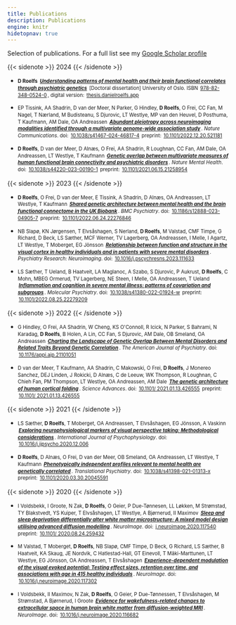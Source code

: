 ```yaml
---
title: Publications
description: Publications
engine: knitr
hidetopnav: true
---
```



<style type="text/css">
ul li:before {
  content: "";
  margin: 0;
}

ul li p {
  margin-left: 0;
}

ul li p, .sidenote {
  font-size: 80%;
  line-height: 1.4;
}

ul li a {
  padding: 0 2px 0 2px;
}
</style>

Selection of publications. For a full list see my [Google Scholar profile](https://scholar.google.com/citations?user=QmVQcsAAAAAJ&hl=en)

{{< sidenote >}}
2024
{{< /sidenote >}}

-   **D Roelfs** [***Understanding patterns of mental health and their brain functional correlates through psychiatric genetics***](http://hdl.handle.net/10852/114512) \[Doctoral dissertation\] University of Oslo. ISBN [978-82-348-0524-0](http://hdl.handle.net/10852/114512), digital version: [thesis.danielroelfs.app](https://thesis.danielroelfs.app)

-   EP Tissink, AA Shadrin, D van der Meer, N Parker, G Hindley, **D Roelfs**, O Frei, CC Fan, M Nagel, T Nærland, M Budisteanu, S Djurovic, LT Westlye, MP van den Heuvel, D Posthuma, T Kaufmann, AM Dale, OA Andreassen [***Abundant pleiotropy across neuroimaging modalities identified through a multivariate genome-wide association study***](https://doi.org/10.1038/s41467-024-46817-4). *Nature Communications*. doi: [10.1038/s41467-024-46817-4](https://doi.org/10.1038/s41467-024-46817-4) preprint: [10.1101/2022.12.20.521181](https://doi.org/10.1101/2022.12.20.521181)

-   **D Roelfs**, D van der Meer, D Alnæs, O Frei, AA Shadrin, R Loughnan, CC Fan, AM Dale, OA Andreassen, LT Westlye, T Kaufmann [***Genetic overlap between multivariate measures of human functional brain connectivity and psychiatric disorders***](https://doi.org/10.1038/s44220-023-00190-1). *Nature Mental Health*. doi: [10.1038/s44220-023-00190-1](https://doi.org/10.1038/s44220-023-00190-1) preprint: [10.1101/2021.06.15.21258954](https://doi.org/10.1101/2021.06.15.21258954)

{{< sidenote >}}
2023
{{< /sidenote >}}

-   **D Roelfs**, O Frei, D van der Meer, E Tissink, A Shadrin, D Alnæs, OA Andreassen, LT Westlye, T Kaufmann [***Shared genetic architecture between mental health and the brain functional connectome in the UK Biobank***](https://doi.org/10.1186/s12888-023-04905-7). *BMC Psychiatry*. doi: [10.1186/s12888-023-04905-7](https://doi.org/10.1186/s12888-023-04905-7) preprint: [10.1101/2022.06.24.22276846](https://doi.org/10.1101/2022.06.24.22276846)

-   NB Slapø, KN Jørgensen, T Elvsåshagen, S Nerland, **D Roelfs**, M Valstad, CMF Timpe, G Richard, D Beck, LS Sæther, MCF Werner, TV Lagerberg, OA Andreassen, I Melle, I Agartz, LT Westlye, T Moberget, EG Jönsson [***Relationship between function and structure in the visual cortex in healthy individuals and in patients with severe mental disorders***](https://doi.org/10.1016/j.pscychresns.2023.111633). *Psychiatry Research: Neuroimaging*. doi: [10.1016/j.pscychresns.2023.111633](https://doi.org/10.1016/j.pscychresns.2023.111633)

-   LS Sæther, T Ueland, B Haatveit, LA Maglanoc, A Szabo, S Djurovic, P Aukrust, **D Roelfs**, C Mohn, MBEG Ormerud, TV Lagerberg, NE Steen, I Melle, OA Andreassen, T Ueland [***Inflammation and cognition in severe mental illness: patterns of covariation and subgroups***](https://doi.org/10.1038/s41380-022-01924-w). *Molecular Psychiatry*. doi: [10.1038/s41380-022-01924-w](https://doi.org/10.1038/s41380-022-01924-w) preprint: [10.1101/2022.08.25.22279209](https://doi.org/10.1101/2022.08.25.22279209)

{{< sidenote >}}
2022
{{< /sidenote >}}

-   G Hindley, O Frei, AA Shadrin, W Cheng, KS O'Connoll, R Icick, N Parker, S Bahrami, N Karadag, **D Roelfs**, B Holen, A Lin, CC Fan, S Djurovic, AM Dale, OB Smeland, OA Andreassen [***Charting the Landscape of Genetic Overlap Between Mental Disorders and Related Traits Beyond Genetic Correlation***](https://doi.org/10.1176/appi.ajp.21101051). *The American Journal of Psychiatry*. doi: [10.1176/appi.ajp.21101051](https://doi.org/10.1176/appi.ajp.21101051)

-   D van der Meer, T Kaufmann, AA Shadrin, C Makowski, O Frei, **D Roelfs**, J Monereo Sanchez, DEJ Linden, J Rokicki, D Alnæs, C de Leeuw, WK Thompson, R Loughnan, C Chieh Fan, PM Thompson, LT Westlye, OA Andreassen, AM Dale [***The genetic architecture of human cortical folding***](https://doi.org/10.1126/sciadv.abj9446). *Science Advances*. doi: [10.1101/ 2021.01.13.426555](https://doi.org/10.1126/sciadv.abj9446) preprint: [10.1101/ 2021.01.13.426555](https://doi.org/10.1101/2021.01.13.426555)

{{< sidenote >}}
2021
{{< /sidenote >}}

-   LS Sæther, **D Roelfs**, T Moberget, OA Andreassen, T Elvsåshagen, EG Jönsson, A Vaskinn [***Exploring neurophysiological markers of visual perspective taking: Methodological considerations***](https://doi.org/10.1016/j.ijpsycho.2020.12.006). *International Journal of Psychophysiology*. doi: [10.1016/j.ijpsycho.2020.12.006](https://doi.org/10.1016/j.ijpsycho.2020.12.006)

-   **D Roelfs**, D Alnæs, O Frei, D van der Meer, OB Smeland, OA Andreassen, LT Westlye, T Kaufmann [***Phenotypically independent profiles relevant to mental health are genetically correlated***](https://doi.org/10.1038/s41398-021-01313-x). *Translational Psychiatry*. doi: [10.1038/s41398-021-01313-x](https://doi.org/10.1038/s41398-021-01313-x) preprint: [10.1101/2020.03.30.20045591](https://doi.org/10.1101/2020.03.30.20045591)

{{< sidenote >}}
2020
{{< /sidenote >}}

-   I Voldsbekk, I Groote, N Zak, **D Roelfs**, O Geier, P Due-Tønnesen, LL Løkken, M Strømstad, TY Blakstvedt, YS Kuiper, T Elvsåshagen, LT Westlye, A Bjørnerud, II Maximov [***Sleep and sleep deprivation differentially alter white matter microstructure: A mixed model design utilising advanced diffusion modelling***](https://doi.org/10.1016/j.neuroimage.2020.117540). *NeuroImage*. doi: [j.neuroimage.2020.117540](https://doi.org/10.1016/j.neuroimage.2020.117540) preprint: [10.1101/ 2020.08.24.259432](https://doi.org/10.1101/2020.08.24.259432)

-   M Valstad, T Moberget, **D Roelfs**, NB Slapø, CMF Timpe, D Beck, G Richard, LS Sæther, B Haatveit, KA Skaug, JE Nordvik, C Hatlestad-Hall, GT Einevoll, T Mãki-Marttunen, LT Westlye, EG Jõnsson, OA Andreassen, T Elvsåshagen [***Experience-dependent modulation of the visual evoked potential: Testing effect sizes, retention over time, and associations with age in 415 healthy individuals***](https://doi.org/10.1016/j.neuroimage.2020.117302). *NeuroImage*. doi: [10.1016/j.neuroimage.2020.117302](https://doi.org/10.1016/j.neuroimage.2020.117302)

-   I Voldsbekk, II Maximov, N Zak, **D Roelfs**, O Geier, P Due-Tønnessen, T Elvsåshagen, M Strømstad, A Bjørnerud, I Groote [***Evidence for wakefulness-related changes to extracellular space in human brain white matter from diffusion-weighted MRI***](https://doi.org/10.1016/j.neuroimage.2020.116682). *NeuroImage*. doi: [10.1016/j.neuroimage.2020.116682](https://doi.org/10.1016/j.neuroimage.2020.116682)
